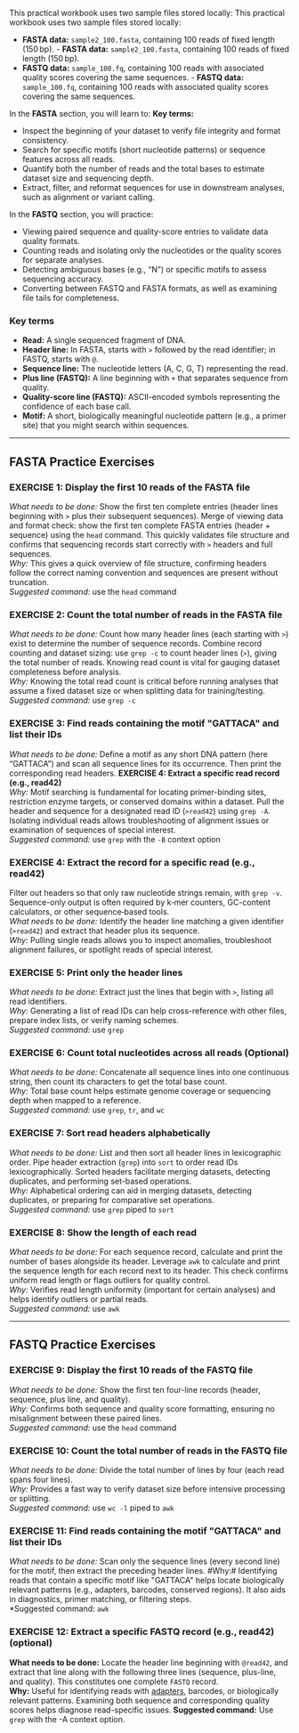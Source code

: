 <!-- Introduction -->
This practical workbook uses two sample files stored locally:		This practical workbook uses two sample files stored locally:
- **FASTA data:** `sample2_100.fasta`, containing 100 reads of fixed length (150 bp).		- **FASTA data:** `sample2_100.fasta`, containing 100 reads of fixed length (150 bp).
- **FASTQ data:** `sample_100.fq`, containing 100 reads with associated quality scores covering the same sequences.		- **FASTQ data:** `sample_100.fq`, containing 100 reads with associated quality scores covering the same sequences.


In the **FASTA** section, you will learn to:		**Key terms:**
- Inspect the beginning of your dataset to verify file integrity and format consistency.		
- Search for specific motifs (short nucleotide patterns) or sequence features across all reads.		
- Quantify both the number of reads and the total bases to estimate dataset size and sequencing depth.		
- Extract, filter, and reformat sequences for use in downstream analyses, such as alignment or variant calling.		


In the **FASTQ** section, you will practice:		
- Viewing paired sequence and quality-score entries to validate data quality formats.		
- Counting reads and isolating only the nucleotides or the quality scores for separate analyses.		
- Detecting ambiguous bases (e.g., “N”) or specific motifs to assess sequencing accuracy.		
- Converting between FASTQ and FASTA formats, as well as examining file tails for completeness.		
  

 ### Key terms   
- **Read:** A single sequenced fragment of DNA.
- **Header line:** In FASTA, starts with `>` followed by the read identifier; in FASTQ, starts with `@`.
- **Sequence line:** The nucleotide letters (A, C, G, T) representing the read.
- **Plus line (FASTQ):** A line beginning with `+` that separates sequence from quality.
- **Quality-score line (FASTQ):** ASCII-encoded symbols representing the confidence of each base call.
- **Motif:** A short, biologically meaningful nucleotide pattern (e.g., a primer site) that you might search within sequences.
---		---


## FASTA Practice Exercises	


### **EXERCISE 1: Display the first 10 reads of the FASTA file**  		    
*What needs to be done:* Show the first ten complete entries (header lines beginning with `>` plus their subsequent sequences).  		Merge of viewing data and format check: show the first ten complete FASTA entries (header + sequence) using the `head` command. This quickly validates file structure and confirms that sequencing records start correctly with `>` headers and full sequences.  
*Why:* This gives a quick overview of file structure, confirming headers follow the correct naming convention and sequences are present without truncation.  		  
*Suggested command:* use the `head` command		


### **EXERCISE 2: Count the total number of reads in the FASTA file**  		  
*What needs to be done:* Count how many header lines (each starting with `>`) exist to determine the number of sequence records.  		Combine record counting and dataset sizing: use `grep -c` to count header lines (`>`), giving the total number of reads. Knowing read count is vital for gauging dataset completeness before analysis.  
*Why:* Knowing the total read count is critical before running analyses that assume a fixed dataset size or when splitting data for training/testing.  		   
*Suggested command:* use `grep -c`	


### **EXERCISE 3: Find reads containing the motif "GATTACA" and list their IDs**  	 	
*What needs to be done:* Define a motif as any short DNA pattern (here “GATTACA”) and scan all sequence lines for its occurrence. Then print the corresponding read headers.  		**EXERCISE 4: Extract a specific read record (e.g., read42)**    
*Why:* Motif searching is fundamental for locating primer-binding sites, restriction enzyme targets, or conserved domains within a dataset.  		Pull the header and sequence for a designated read ID (`>read42`) using `grep -A`. Isolating individual reads allows troubleshooting of alignment issues or examination of sequences of special interest.  
*Suggested command:* use `grep` with the `-B` context option		


### **EXERCISE 4: Extract the record for a specific read (e.g., read42)**  		
Filter out headers so that only raw nucleotide strings remain, with `grep -v`. Sequence-only output is often required by k‑mer counters, GC-content calculators, or other sequence‑based tools.  
*What needs to be done:* Identify the header line matching a given identifier (`>read42`) and extract that header plus its sequence.  		
*Why:* Pulling single reads allows you to inspect anomalies, troubleshoot alignment failures, or spotlight reads of special interest.  		


### **EXERCISE 5: Print only the header lines**  		
*What needs to be done:* Extract just the lines that begin with `>`, listing all read identifiers.   		
*Why:* Generating a list of read IDs can help cross-reference with other files, prepare index lists, or verify naming schemes.  		
*Suggested command:* use `grep`		


### **EXERCISE 6: Count total nucleotides across all reads**  (Optional)  
*What needs to be done:* Concatenate all sequence lines into one continuous string, then count its characters to get the total base count.  		
*Why:* Total base count helps estimate genome coverage or sequencing depth when mapped to a reference.  		
*Suggested command:* use `grep`, `tr`, and `wc`		


### **EXERCISE 7: Sort read headers alphabetically**  	
*What needs to be done:* List and then sort all header lines in lexicographic order. Pipe header extraction (`grep`) into `sort` to order read IDs lexicographically. Sorted headers facilitate merging datasets, detecting duplicates, and performing set-based operations.   
*Why:* Alphabetical ordering can aid in merging datasets, detecting duplicates, or preparing for comparative set operations.     		
*Suggested command:* use `grep` piped to `sort`		


### **EXERCISE 8: Show the length of each read**  		
*What needs to be done:* For each sequence record, calculate and print the number of bases alongside its header.  		Leverage `awk` to calculate and print the sequence length for each record next to its header. This check confirms uniform read length or flags outliers for quality control.    
*Why:* Verifies read length uniformity (important for certain analyses) and helps identify outliers or partial reads.  		
*Suggested command:* use `awk`		


---		---


## FASTQ Practice Exercises		


### **EXERCISE 9: Display the first 10 reads of the FASTQ file**  	
*What needs to be done:* Show the first ten four-line records (header, sequence, plus line, and quality).  
*Why:* Confirms both sequence and quality score formatting, ensuring no misalignment between these paired lines.  		
*Suggested command:* use the `head` command		


### **EXERCISE 10: Count the total number of reads in the FASTQ file**  		
*What needs to be done:* Divide the total number of lines by four (each read spans four lines).  		
*Why:* Provides a fast way to verify dataset size before intensive processing or splitting.  		
*Suggested command:* use `wc -l` piped to `awk`	


### **EXERCISE 11: Find reads containing the motif "GATTACA" and list their IDs**  		
*What needs to be done:* Scan only the sequence lines (every second line) for the motif, then extract the preceding header lines.
#Why:# Identifying reads that contain a specific motif like "GATTACA" helps locate biologically relevant patterns (e.g., adapters, barcodes, conserved regions). It also aids in diagnostics, primer matching, or filtering steps.  
*Suggested command: `awk`	  


### **EXERCISE 12: Extract a specific FASTQ record (e.g., read42)**  (optional)   
**What needs to be done:** Locate the header line beginning with `@read42`, and extract that line along with the following three lines (sequence, plus-line, and quality). This constitutes one complete `FASTQ` record.    
**Why:** Useful for identifying reads with [adapters](https://en.wikipedia.org/wiki/Adapter_(genetics)), barcodes, or biologically relevant patterns. Examining both sequence and corresponding quality scores helps diagnose read-specific issues.
**Suggested command:** Use `grep` with the -A context option.   



